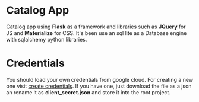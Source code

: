 # Catalog App

Catalog app using **Flask** as a framework and libraries such as **JQuery** for JS and **Materialize** for CSS. 
It's been use an sql lite as a Database engine with sqlalchemy python libraries.


# Credentials

You should load your own credentials from google cloud. For creating a new one visit [create credentials](https://support.google.com/cloud/answer/6158849). If you have one, just download the file as a json an rename it as **client_secret.json** and store it into the root project.


